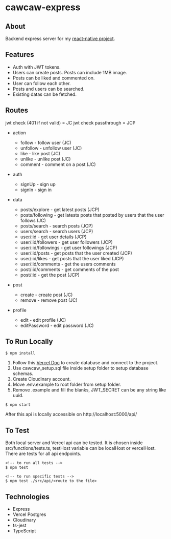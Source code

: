 # cawcaw-express

## About

Backend express server for my [react-native project](https://github.com/ensarkr/cawcaw-react-native).

## Features

- Auth with JWT tokens.
- Users can create posts. Posts can include 1MB image.
- Posts can be liked and commented on.
- User can follow each other.
- Posts and users can be searched.
- Existing datas can be fetched.

## Routes

jwt check (401 if not valid) = JC
jwt check passthrough = JCP

- action

  - follow - follow user (JC)
  - unfollow - unfollow user (JC)
  - like - like post (JC)
  - unlike - unlike post (JC)
  - comment - comment on a post (JC)

- auth

  - signUp - sign up
  - signIn - sign in

- data

  - posts/explore - get latest posts (JCP)
  - posts/following - get latests posts that posted by users that the user follows (JC)
  - posts/search - search posts (JCP)
  - users/search - search users (JCP)
  - user/:id - get user details (JCP)
  - user/:id/followers - get user followers (JCP)
  - user/:id/followings - get user followings (JCP)
  - user/:id/posts - get posts that the user created (JCP)
  - user/:id/likes - get posts that the user liked (JCP)
  - user/:id/comments - get the users comments
  - post/:id/comments - get comments of the post
  - post/:id - get the post (JCP)

- post

  - create - create post (JC)
  - remove - remove post (JC)

- profile

  - edit - edit profile (JC)
  - editPassword - edit password (JC)

## To Run Locally

```
$ npm install
```

1. Follow this [Vercel Doc](https://vercel.com/docs/storage/vercel-postgres/quickstart) to create database and connect to the project.
2. Use cawcaw_setup.sql file inside setup folder to setup database schemas.
3. Create Cloudinary account.
4. Move .env.example to root folder from setup folder.
5. Remove .example and fill the blanks, JWT_SECRET can be any string like uuid.

```
$ npm start
```

After this api is locally accessible on http://localhost:5000/api/

## To Test

Both local server and Vercel api can be tested.
It is chosen inside src/functions/tests.ts, testHost variable can be localHost or vercelHost.
There are tests for all api endpoints.

```
<!-- to run all tests -->
$ npm test

<!-- to run specific tests -->
$ npm test ./src/api/<route to the file>
```

## Technologies

- Express
- Vercel Postgres
- Cloudinary
- ts-jest
- TypeScript
